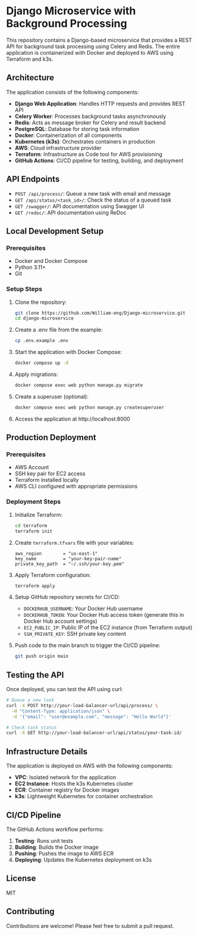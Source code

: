 # Django Microservice with Background Processing

This repository contains a Django-based microservice that provides a REST API for background task processing using Celery and Redis. The entire application is containerized with Docker and deployed to AWS using Terraform and k3s.

## Architecture

The application consists of the following components:

- **Django Web Application**: Handles HTTP requests and provides REST API
- **Celery Worker**: Processes background tasks asynchronously
- **Redis**: Acts as message broker for Celery and result backend
- **PostgreSQL**: Database for storing task information
- **Docker**: Containerization of all components
- **Kubernetes (k3s)**: Orchestrates containers in production
- **AWS**: Cloud infrastructure provider
- **Terraform**: Infrastructure as Code tool for AWS provisioning
- **GitHub Actions**: CI/CD pipeline for testing, building, and deployment

## API Endpoints

- `POST /api/process/`: Queue a new task with email and message
- `GET /api/status/<task_id>/`: Check the status of a queued task
- `GET /swagger/`: API documentation using Swagger UI
- `GET /redoc/`: API documentation using ReDoc

## Local Development Setup

### Prerequisites

- Docker and Docker Compose
- Python 3.11+
- Git

### Setup Steps

1. Clone the repository:
   ```bash
   git clone https://github.com/William-eng/Django-microservice.git
   cd django-microservice
   ```

2. Create a .env file from the example:
   ```bash
   cp .env.example .env
   ```

3. Start the application with Docker Compose:
   ```bash
   docker compose up -d
   ```

4. Apply migrations:
   ```bash
   docker compose exec web python manage.py migrate
   ```

5. Create a superuser (optional):
   ```bash
   docker compose exec web python manage.py createsuperuser
   ```

6. Access the application at http://localhost:8000

## Production Deployment

### Prerequisites

- AWS Account
- SSH key pair for EC2 access
- Terraform installed locally
- AWS CLI configured with appropriate permissions

### Deployment Steps

1. Initialize Terraform:
   ```bash
   cd terraform
   terraform init
   ```

2. Create `terraform.tfvars` file with your variables:
   ```hcl
   aws_region        = "us-east-1"
   key_name          = "your-key-pair-name"
   private_key_path  = "~/.ssh/your-key.pem"
   ```

3. Apply Terraform configuration:
   ```bash
   terraform apply
   ```

4. Setup GitHub repository secrets for CI/CD:
   - `DOCKERHUB_USERNAME`: Your Docker Hub username
   - `DOCKERHUB_TOKEN`: Your Docker Hub access token (generate this in Docker Hub account settings)
   - `EC2_PUBLIC_IP`: Public IP of the EC2 instance (from Terraform output)
   - `SSH_PRIVATE_KEY`: SSH private key content

5. Push code to the main branch to trigger the CI/CD pipeline:
   ```bash
   git push origin main
   ```

## Testing the API

Once deployed, you can test the API using curl:

```bash
# Queue a new task
curl -X POST http://your-load-balancer-url/api/process/ \
  -H "Content-Type: application/json" \
  -d '{"email": "user@example.com", "message": "Hello World"}'

# Check task status
curl -X GET http://your-load-balancer-url/api/status/your-task-id/
```

## Infrastructure Details

The application is deployed on AWS with the following components:

- **VPC**: Isolated network for the application
- **EC2 Instance**: Hosts the k3s Kubernetes cluster
- **ECR**: Container registry for Docker images
- **k3s**: Lightweight Kubernetes for container orchestration

## CI/CD Pipeline

The GitHub Actions workflow performs:

1. **Testing**: Runs unit tests
2. **Building**: Builds the Docker image
3. **Pushing**: Pushes the image to AWS ECR
4. **Deploying**: Updates the Kubernetes deployment on k3s

## License

MIT

## Contributing

Contributions are welcome! Please feel free to submit a pull request.
